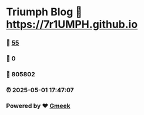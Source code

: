 # Triumph Blog :link: https://7r1UMPH.github.io 
### :page_facing_up: [55](https://7r1UMPH.github.io/tag.html) 
### :speech_balloon: 0 
### :hibiscus: 805802 
### :alarm_clock: 2025-05-01 17:47:07 
### Powered by :heart: [Gmeek](https://github.com/Meekdai/Gmeek)
